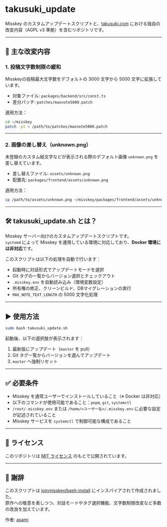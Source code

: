 # takusuki_update

Misskey のカスタムアップデートスクリプトと、[takusuki.com](https://takusuki.com) における独自の改変内容（AGPL v3 準拠）を含むリポジトリです。

---

## 🔧 主な改変内容

### 1. 投稿文字数制限の緩和
Misskeyの投稿最大文字数をデフォルトの 3000 文字から 5000 文字に拡張しています。

- 対象ファイル: `packages/backend/src/const.ts`
- 差分パッチ: `patches/maxnote5000.patch`

適用方法：

```bash
cd ~/misskey
patch -p1 < /path/to/patches/maxnote5000.patch
```

---

### 2. 画像の差し替え（unknown.png）

未登録のカスタム絵文字などが表示される際のデフォルト画像 `unknown.png` を差し替えています。

- 差し替えファイル: `assets/unknown.png`
- 配置先: `packages/frontend/assets/unknown.png`

適用方法：

```bash
cp /path/to/assets/unknown.png ~/misskey/packages/frontend/assets/unknown.png
```

---

## 🛠 takusuki_update.sh とは？

Misskey サーバー向けのカスタムアップデートスクリプトです。  
`systemd` によって Misskey を運用している環境に対応しており、**Docker 環境には非対応**です。

このスクリプトは以下の処理を自動で行います：

- 起動時に対話形式でアップデートモードを選択
- Git タグの一覧からバージョン選択とチェックアウト
- `.misskey.env` を自動読み込み（環境変数設定）
- 所有権の修正、クリーンビルド、DBマイグレーションの実行
- `MAX_NOTE_TEXT_LENGTH` の 5000 文字化処理

---

## ▶ 使用方法

```bash
sudo bash takusuki_update.sh
```

起動後、以下の選択肢が表示されます：

1. 最新版にアップデート（`master` を pull）  
2. Git タグ一覧からバージョンを選んでアップデート  
3. `master` へ強制リセット  

---

## ✅ 必要条件

- Misskey を通常ユーザーでインストールしていること（※ Docker は非対応）
- 以下のコマンドが使用可能であること：`pnpm`, `git`, `systemctl`
- `/root/.misskey.env` または `/home/<ユーザー名>/.misskey.env` に必要な設定が記述されていること
- Misskey サービスを `systemctl` で制御可能な構成であること

---

## 📜 ライセンス

このリポジトリは [MIT ライセンス](./LICENSE) のもとで公開されています。

---

## 🙏 謝辞

このスクリプトは [joinmisskey/bash-install](https://github.com/joinmisskey/bash-install) にインスパイアされて作成されました。  
原作への敬意を表しつつ、対話モードやタグ選択機能、文字数制限改変など多数の改良を加えています。

作者: [asami](https://takusuki.com/@asami)

